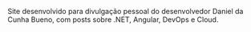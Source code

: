 Site desenvolvido para divulgação pessoal do desenvolvedor Daniel da Cunha Bueno, com posts sobre .NET, Angular, DevOps e Cloud.